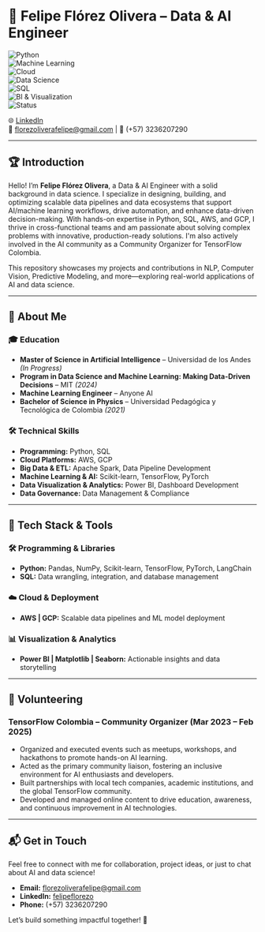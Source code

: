 # 🚀 Felipe Flórez Olivera – Data & AI Engineer

![Python](https://img.shields.io/badge/Python-3.x-blue?style=flat&logo=python)  
![Machine Learning](https://img.shields.io/badge/Machine%20Learning-TensorFlow%20%7C%20PyTorch%20%7C%20LangChain-orange)  
![Cloud](https://img.shields.io/badge/Cloud-AWS%20%7C%20GCP-blue)  
![Data Science](https://img.shields.io/badge/Data%20Science-EDA%20%7C%20ML%20Pipelines%20%7C%20Predictive%20Modeling-success)  
![SQL](https://img.shields.io/badge/Database-SQL%20%7C%20Data%20Integration-informational)  
![BI & Visualization](https://img.shields.io/badge/BI%20%26%20Visualization-Power%20BI%20%7C%20Seaborn%20%7C%20Matplotlib-yellow)  
![Status](https://img.shields.io/badge/Status-Active-green)  

🌐 [LinkedIn](https://www.linkedin.com/in/felipeflorezo/)  
📧 [florezoliverafelipe@gmail.com](mailto:florezoliverafelipe@gmail.com) | 📱 (+57) 3236207290

---

## 🏆 Introduction

Hello! I’m **Felipe Flórez Olivera**, a Data & AI Engineer with a solid background in data science. I specialize in designing, building, and optimizing scalable data pipelines and data ecosystems that support AI/machine learning workflows, drive automation, and enhance data-driven decision-making. With hands-on expertise in Python, SQL, AWS, and GCP, I thrive in cross-functional teams and am passionate about solving complex problems with innovative, production-ready solutions. I'm also actively involved in the AI community as a Community Organizer for TensorFlow Colombia.

This repository showcases my projects and contributions in NLP, Computer Vision, Predictive Modeling, and more—exploring real-world applications of AI and data science.

---

## 📌 About Me

### 🎓 Education  
- **Master of Science in Artificial Intelligence** – Universidad de los Andes *(In Progress)*  
- **Program in Data Science and Machine Learning: Making Data-Driven Decisions** – MIT *(2024)*  
- **Machine Learning Engineer** – Anyone AI  
- **Bachelor of Science in Physics** – Universidad Pedagógica y Tecnológica de Colombia *(2021)*  

### 🛠️ Technical Skills  
- **Programming:** Python, SQL  
- **Cloud Platforms:** AWS, GCP  
- **Big Data & ETL:** Apache Spark, Data Pipeline Development  
- **Machine Learning & AI:** Scikit-learn, TensorFlow, PyTorch  
- **Data Visualization & Analytics:** Power BI, Dashboard Development  
- **Data Governance:** Data Management & Compliance  

---

## 📌 Tech Stack & Tools

### 🛠️ Programming & Libraries  
- **Python:** Pandas, NumPy, Scikit-learn, TensorFlow, PyTorch, LangChain  
- **SQL:** Data wrangling, integration, and database management  

### ☁️ Cloud & Deployment  
- **AWS | GCP:** Scalable data pipelines and ML model deployment  

### 📊 Visualization & Analytics  
- **Power BI | Matplotlib | Seaborn:** Actionable insights and data storytelling  

---

## 🤝 Volunteering

### TensorFlow Colombia – Community Organizer (Mar 2023 – Feb 2025)
- Organized and executed events such as meetups, workshops, and hackathons to promote hands-on AI learning.
- Acted as the primary community liaison, fostering an inclusive environment for AI enthusiasts and developers.
- Built partnerships with local tech companies, academic institutions, and the global TensorFlow community.
- Developed and managed online content to drive education, awareness, and continuous improvement in AI technologies.

---

## 📬 Get in Touch

Feel free to connect with me for collaboration, project ideas, or just to chat about AI and data science!

- **Email:** [florezoliverafelipe@gmail.com](mailto:florezoliverafelipe@gmail.com)  
- **LinkedIn:** [felipeflorezo](https://www.linkedin.com/in/felipeflorezo/)  
- **Phone:** (+57) 3236207290  

Let’s build something impactful together! 🚀
